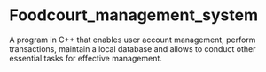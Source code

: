 # Foodcourt_management_system
A program in C++ that enables user account management, perform transactions, maintain a local database and allows to conduct other essential tasks for effective management.
